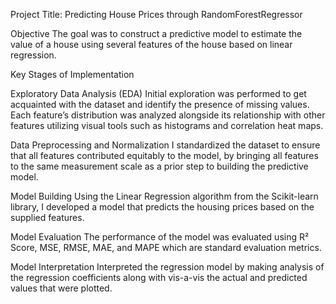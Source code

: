 Project Title: Predicting House Prices through RandomForestRegressor 

Objective The goal was to construct a predictive model to estimate the value of a house using several features of the house based on linear regression.

Key Stages of Implementation

Exploratory Data Analysis (EDA) Initial exploration was performed to get acquainted with the dataset and identify the presence of missing values. Each feature’s distribution was analyzed alongside its relationship with other features utilizing visual tools such as histograms and correlation heat maps.

Data Preprocessing and Normalization I standardized the dataset to ensure that all features contributed equitably to the model, by bringing all features to the same measurement scale as a prior step to building the predictive model.

Model Building Using the Linear Regression algorithm from the Scikit-learn library, I developed a model that predicts the housing prices based on the supplied features.

Model Evaluation The performance of the model was evaluated using R² Score, MSE, RMSE, MAE, and MAPE which are standard evaluation metrics.

Model Interpretation Interpreted the regression model by making analysis of the regression coefficients along with vis-a-vis the actual and predicted values that were plotted.

